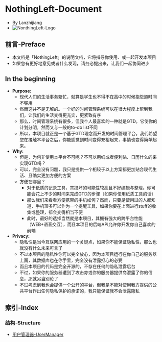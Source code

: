 # NothingLeft-Document
- By Lanzhijiang
- ![NonthingLeft-Logo](https://github.com/xiaoland/NothingLeft/blob/docs/image/NothingLeft-Logo.png)
## 前言-Preface
- 本文档是「NothingLeft」的说明文档，它将指导你使用、或一起开发本项目
- 如果您有更好地意见或者什么发现，请务必提出来，让我们一起协同进步

## In the beginning
- **Purpose:**
  - 现代人们的生活事务繁忙，就算是学生也不得不在高中的时候抱怨道时间不够用
  - 然而这并不是无解的。一个好的时间管理系统可以在很大程度上帮到我们，让我们的生活变得更充实，更紧致有序
  - 那么，时间管理系统有很多，但我个人最喜欢的一种就是GTD。它使你的计划分明，然而又与一般的to-do list不同
  - 所以，本项目就正是一个基于GTD理念而开发的时间管理平台。我们希望您在接触本平台之后，你能感觉到时间变得充裕起来，事情也变得简单起来。
- **Why:**
  - 但是，为何非使用本平台不可呢？不可以用纸或者便利贴、日历什么的来实现GTD吗？
  - 可以，完全没有问题，我只是提供一个相较于以上方案都更加贴合现代生活、且确实更加方便的方案
  - 方便在哪里？
    - 对于纸质的记录工具，其损坏的可能性较高且不好编辑与整理，你可能会花上不少的时间来完成GTD的步骤（如果你使用纸质工具的话）
    - 那么我们来看看方便携带的手机如何？然而，只要是使用过的人都知道，手机顶多可以作为一个提醒工具，如果你要在上面进行stuff的收集或整理，都会变得相当不便
    - 此时，最好的选择当然就是本项目，其拥有强大的跨平台性能（WEB+语音交互），而且本项目的后端API允许你开发你自己喜欢的前端
- **Privacy:**
  - 隐私性是当今互联网应用的一个关键点，如果你不能保证隐私性，那么也就没有什么未来可言了
  - 不过本项目的隐私性你可以完全放心，因为本项目运行在你自己的服务器上面，其数据库也在你手里，完全没有泄露担心的必要
  - 而且本项目的代码是完全开源的，不存在任何的隐私泄露后台
  - 不过，如果你的服务器遭到了攻击亦或你的服务器提供商泄露了你的信息，那就另当别论了
  - 不过考虑到我也会提供一个公开的平台，但我是不能对使用我方提供的公共平台作出任何隐私保护的承诺的，我只能保证我不会泄露隐私
  
## 索引-Index

### 结构-Structure
- [用户管理器-UserManager](/backend/user_system/user_manager.md)

